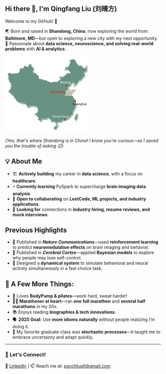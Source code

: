 ## Hi there 👋, I'm Qingfang Liu (刘晴方) 

Welcome to my GitHub! 🚀 

🌏 Born and raised in **Shandong, China**, now exploring the world from **Baltimore, MD**—but open to exploring a new city with my next opportunity.  
🎯 Passionate about **data science, neuroscience, and solving real-world problems** with **AI & analytics**.

![Where I'm from](shandong_location.gif)

_(Yes, that's where Shandong is in China! I know you're curious—so I saved you the trouble of asking 😉)_


## 💡 About Me

- 🏗 **Actively building** my career in **data science**, with a focus on **healthcare**.  
- ⚡ **Currently learning** PySpark to supercharge **brain imaging data analysis**.  
- 🤝 **Open to collaborating** on **LeetCode, ML projects, and industry applications**.  
- 🎯 **Looking for** connections in **industry hiring, resume reviews, and mock interviews**.


## Previous Highlights

- 📄 Published in ***Nature Communications***—used **reinforcement learning** to predict **neuromodulation effects** on brain imaging and behavior.
- 🧠 Published in ***Cerebral Cortex***—applied **Bayesian models** to explore why people may lose self-control.
- 🔄 Designed a **dynamical system** to simulate behavioral and neural activity simultaneously in a fast choice task.


## 💬 A Few More Things: 
- 🚴 Loves **BodyPump & pilates**—work hard, sweat harder!
- 🏃‍♀️ **Marathoner at heart**—ran **one full marathon** and **several half marathons** in my 20s.  
- 📚 Enjoys reading **biographies & tech innovations**.
- 🗣 **2025 Goal:** Use **more idioms naturally** without people realizing I’m doing it.
- 🎲 My favorite graduate class was **stochastic processes**—it taught me to embrace uncertainty and adapt quickly.
  
---

### 💌 Let's Connect!
🔗 [LinkedIn](https://www.linkedin.com/in/qingfang-liu/) | 📫 Reach me at: psychliuqf@gmail.com



